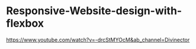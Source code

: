 # Responsive-Website-design-with-flexbox
https://www.youtube.com/watch?v=-drcStMYOcM&ab_channel=Divinector
